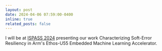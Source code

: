 ```yaml
---
layout: post
date: 2024-04-06 07:59:00-0400
inline: true
related_posts: false
---
```

I will be at [ISPASS 2024](https://ispass.org/ispass2024/) presenting our work Characterizing Soft-Error Resiliency in Arm's Ethos-U55 Embedded Machine Learning Accelerator.
